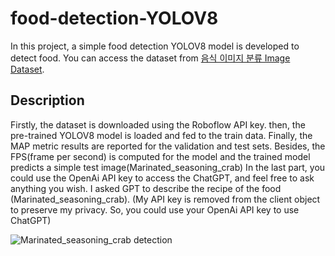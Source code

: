 # food-detection-YOLOV8
In this project, a simple food detection YOLOV8 model is developed to detect food. You can access the dataset from [음식 이미지 분류 Image Dataset](https://universe.roboflow.com/calorie-xclip/-970ur/dataset/4).

## Description
Firstly, the dataset is downloaded using the Roboflow API key. then, the pre-trained YOLOV8 model is loaded and fed to the train data. Finally, the MAP metric results are reported for the validation and test sets. Besides, the FPS(frame per second) is computed for the model and the trained model predicts a simple test image(Marinated_seasoning_crab)
In the last part, you could use the OpenAi API key to access the ChatGPT, and feel free to ask anything you wish. I asked GPT to describe the recipe of the food (Marinated_seasoning_crab). (My API key is removed from the client object to preserve my privacy. So, you could use your OpenAi API key to use ChatGPT)

<img src="[relative/path/in/repository/to/image.svg]https://github.com/alish1377/food-detection/blob/main/Marinated_seasoning_crab.png" title="Marinated_seasoning_crab detection"/>
